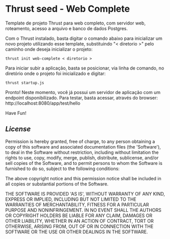 Thrust seed  - Web Complete
===============

Template de projeto Thrust para web completo, com servidor web, roteamento, acesso a arquivo e banco de dados Postgres.

Com o Thrust instalado, basta digitar o comando abaixo para inicializar um novo projeto utilizando esse template, substituindo "< diretorio >" pelo caminho onde deseja inicializar o projeto:

```
thrust init web-complete < diretorio >
```

Para iniciar subir a aplicação, basta se posicionar, via linha de comando, no diretório onde o projeto foi inicializado e digitar:

```
thrust startup.js
```

Pronto! Neste momento, você já possui um servidor de aplicação com um endpoint disponibilizado. Para testar, basta acessar, através do browser: http://localhost:8080/app/test/hello

Have Fun!

## *License*
Permission is hereby granted, free of charge, to any person obtaining a copy of this software and associated documentation files (the 'Software'), to deal in the Software without restriction, including without limitation the rights to use, copy, modify, merge, publish, distribute, sublicense, and/or sell copies of the Software, and to permit persons to whom the Software is furnished to do so, subject to the following conditions:

The above copyright notice and this permission notice shall be included in all copies or substantial portions of the Software.

THE SOFTWARE IS PROVIDED 'AS IS', WITHOUT WARRANTY OF ANY KIND, EXPRESS OR IMPLIED, INCLUDING BUT NOT LIMITED TO THE WARRANTIES OF MERCHANTABILITY, FITNESS FOR A PARTICULAR PURPOSE AND NONINFRINGEMENT. IN NO EVENT SHALL THE AUTHORS OR COPYRIGHT HOLDERS BE LIABLE FOR ANY CLAIM, DAMAGES OR OTHER LIABILITY, WHETHER IN AN ACTION OF CONTRACT, TORT OR OTHERWISE, ARISING FROM, OUT OF OR IN CONNECTION WITH THE SOFTWARE OR THE USE OR OTHER DEALINGS IN THE SOFTWARE.
